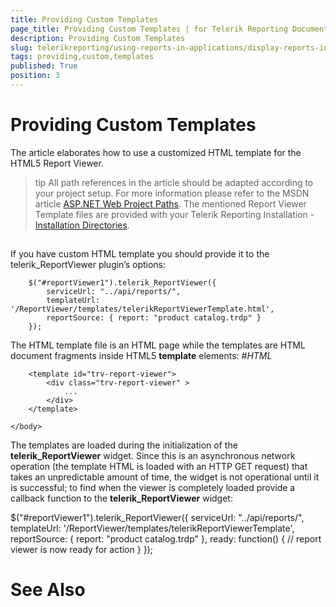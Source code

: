```yaml
---
title: Providing Custom Templates
page_title: Providing Custom Templates | for Telerik Reporting Documentation
description: Providing Custom Templates
slug: telerikreporting/using-reports-in-applications/display-reports-in-applications/web-application/html5-report-viewer/customizing/styling-and-appearance/providing-custom-templates
tags: providing,custom,templates
published: True
position: 3
---
```


# Providing Custom Templates



The article elaborates how to use a customized HTML template for the HTML5 Report Viewer.

>tip All path references in the article should be adapted according          to your project setup. For more information please refer to the MSDN article          [ASP.NET Web Project Paths](http://msdn.microsoft.com/en-us/library/ms178116.aspx).        The mentioned Report Viewer Template files are provided with your Telerik Reporting Installation -          [Installation Directories](6E821131-83F3-45A4-BB6E-1530223D1E38#directories-and-asemblies).        


## 

If you have custom HTML template you should provide it to the telerik_ReportViewer plugin’s options:

	
        $("#reportViewer1").telerik_ReportViewer({
            serviceUrl: "../api/reports/",
            templateUrl: '/ReportViewer/templates/telerikReportViewerTemplate.html',
            reportSource: { report: "product catalog.trdp" }
        });
          



The HTML template file is an HTML page while the templates are HTML document fragments inside HTML5 __template__ elements:
        #_HTML_

	
<!DOCTYPE html>
<html xmlns="http://www.w3.org/1999/xhtml">
<head>
    <title>Telerik HTML5 Report Viewer Templates</title>
</head>
    <body>

        <template id="trv-report-viewer">
            <div class="trv-report-viewer" >
		        ...
            </div>
        </template>

    </body>
</html>
          



The templates are loaded during the initialization of the __telerik_ReportViewer__ widget. Since this is an asynchronous network operation
          (the template HTML is loaded with an HTTP GET request) that takes an unpredictable amount of time, the widget is not operational until it is successful;
          to find when the viewer is completely loaded provide a callback function to the __telerik_ReportViewer__ widget:
        

	
$("#reportViewer1").telerik_ReportViewer({
	serviceUrl: "../api/reports/",
	templateUrl: '/ReportViewer/templates/telerikReportViewerTemplate',
	reportSource: { report: "product catalog.trdp" },
	ready: function() {
		// report viewer is now ready for action
	}
});
          



# See Also
